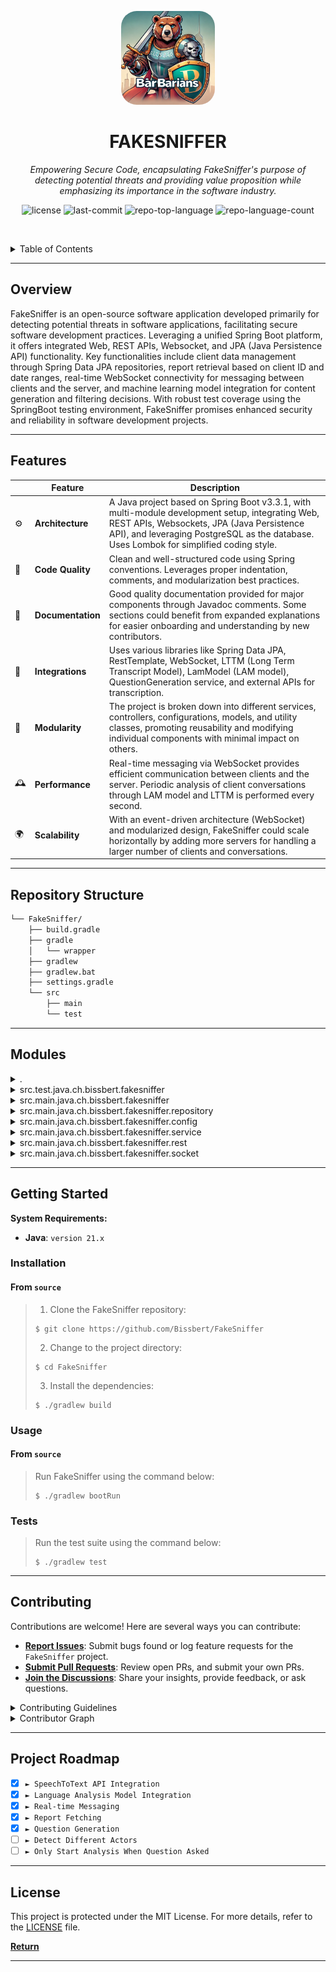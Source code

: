 <p align="center">
  <img src="hackGroupLogo-noWhatsapp.png" style="border-radius: 25px;" width="150" alt="project-logo">
</p>
<p align="center">
    <h1 align="center">FAKESNIFFER</h1>
</p>
<p align="center">
    <em>Empowering Secure Code, encapsulating FakeSniffer's purpose of detecting potential threats and providing value proposition while emphasizing its importance in the software industry.</em>
</p>
<p align="center">
	<img src="https://img.shields.io/github/license/Bissbert/FakeSniffer?style=default&logo=opensourceinitiative&logoColor=white&color=0080ff" alt="license">
	<img src="https://img.shields.io/github/last-commit/Bissbert/FakeSniffer?style=default&logo=git&logoColor=white&color=0080ff" alt="last-commit">
	<img src="https://img.shields.io/github/languages/top/Bissbert/FakeSniffer?style=default&color=0080ff" alt="repo-top-language">
	<img src="https://img.shields.io/github/languages/count/Bissbert/FakeSniffer?style=default&color=0080ff" alt="repo-language-count">
<p>
<p align="center">
	<!-- default option, no dependency badges. -->
</p>

<br><!-- TABLE OF CONTENTS -->
<details>
  <summary>Table of Contents</summary><br>

- [ Overview](#overview)
- [ Features](#features)
- [ Repository Structure](#repository-structure)
- [ Modules](#modules)
- [ Getting Started](#getting-started)
  - [ Installation](#installation)
  - [ Usage](#usage)
  - [ Tests](#tests)
- [ Contributing](#contributing)
- [ Roadmap](#project-roadmap)
- [ License](#license)
</details>
<hr>

##  Overview

FakeSniffer is an open-source software application developed primarily for detecting potential threats in software applications, facilitating secure software development practices. Leveraging a unified Spring Boot platform, it offers integrated Web, REST APIs, Websocket, and JPA (Java Persistence API) functionality. Key functionalities include client data management through Spring Data JPA repositories, report retrieval based on client ID and date ranges, real-time WebSocket connectivity for messaging between clients and the server, and machine learning model integration for content generation and filtering decisions. With robust test coverage using the SpringBoot testing environment, FakeSniffer promises enhanced security and reliability in software development projects.

---

##  Features

|   |    Feature          | Description                                                                |
|---|----------------------|----------------------------------------------------------------------------|
|⚙️  | **Architecture**    | A Java project based on Spring Boot v3.3.1, with multi-module development setup, integrating Web, REST APIs, Websockets, JPA (Java Persistence API), and leveraging PostgreSQL as the database. Uses Lombok for simplified coding style. |
|🔩 | **Code Quality**    | Clean and well-structured code using Spring conventions. Leverages proper indentation, comments, and modularization best practices. |
|📄 | **Documentation**   | Good quality documentation provided for major components through Javadoc comments. Some sections could benefit from expanded explanations for easier onboarding and understanding by new contributors. |
|🔌 | **Integrations**    | Uses various libraries like Spring Data JPA, RestTemplate, WebSocket, LTTM (Long Term Transcript Model), LamModel (LAM model), QuestionGeneration service, and external APIs for transcription. |
|🧩 | **Modularity**      | The project is broken down into different services, controllers, configurations, models, and utility classes, promoting reusability and modifying individual components with minimal impact on others. |
|🕰️ | **Performance**    | Real-time messaging via WebSocket provides efficient communication between clients and the server. Periodic analysis of client conversations through LAM model and LTTM is performed every second. |
|🌍️  | **Scalability**    | With an event-driven architecture (WebSocket) and modularized design, FakeSniffer could scale horizontally by adding more servers for handling a larger number of clients and conversations. |

---

##  Repository Structure

```sh
└── FakeSniffer/
    ├── build.gradle
    ├── gradle
    │   └── wrapper
    ├── gradlew
    ├── gradlew.bat
    ├── settings.gradle
    └── src
        ├── main
        └── test
```

---

##  Modules

<details closed><summary>.</summary>

| File                                                                                   | Summary                                                                                                                                                                                                                                                                                                                                                |
| ---                                                                                    | ---                                                                                                                                                                                                                                                                                                                                                    |
| [build.gradle](https://github.com/Bissbert/FakeSniffer/blob/master/build.gradle)       | Build configuration for FakeSniffer Java project, adhering to version 3.3.1 of Spring Boot and its dependencies. Leverages Lombok for simplified coding style and PostgreSQL as the database. Conveniently initializes Web, REST APIs, Websocket, and JPA (Java Persistence API) functionality within a unified Spring application, ready for testing. |
| [gradlew.bat](https://github.com/Bissbert/FakeSniffer/blob/master/gradlew.bat)         | Enables execution of Gradle, a build automation tool, by initializing and configuring JVM settings, locating the Java executable, defining the classpath with the necessary wrapper files, and ultimately running Gradle commands within the FakeSniffer project for Windows-based systems.                                                            |
| [settings.gradle](https://github.com/Bissbert/FakeSniffer/blob/master/settings.gradle) | Initiates and configures the FakeSniffer project within the Gradle build system, streamlining multi-module development of the open-source tool for detecting potential threats in software applications.                                                                                                                                               |

</details>

<details closed><summary>src.test.java.ch.bissbert.fakesniffer</summary>

| File                                                                                                                                                           | Summary                                                                                                                                                                                                                                                                                                                                                                                           |
| ---                                                                                                                                                            | ---                                                                                                                                                                                                                                                                                                                                                                                               |
| [FakeSnifferApplicationTests.java](https://github.com/Bissbert/FakeSniffer/blob/master/src/test/java/ch/bissbert/fakesniffer/FakeSnifferApplicationTests.java) | This test file initiates automated checks for the FakeSniffer application under SpringBoot testing environment, ensuring proper context loading, verifying application functionality and facilitating seamless development and deployment. It resides within the structure of the broader FakeSniffer repository in Java language, contributing to the robustness and reliability of the project. |

</details>

<details closed><summary>src.main.java.ch.bissbert.fakesniffer</summary>

| File                                                                                                                                                 | Summary                                                                                                                                                                                                                                                                                     |
| ---                                                                                                                                                  | ---                                                                                                                                                                                                                                                                                         |
| [FakeSnifferApplication.java](https://github.com/Bissbert/FakeSniffer/blob/master/src/main/java/ch/bissbert/fakesniffer/FakeSnifferApplication.java) | FakeSnifferApplication bootstraps the main application within the FakeSniffer project. This Java-based SpringBootApplication serves as a launching pad to initiate the operation, seamlessly integrating components in the FakeSniffer repository architecture for effective functionality. |

</details>

<details closed><summary>src.main.java.ch.bissbert.fakesniffer.repository</summary>

| File                                                                                                                                                | Summary                                                                                                                                                                                                                                                          |
| ---                                                                                                                                                 | ---                                                                                                                                                                                                                                                              |
| [ClientRepository.java](https://github.com/Bissbert/FakeSniffer/blob/master/src/main/java/ch/bissbert/fakesniffer/repository/ClientRepository.java) | Manages clients data seamlessly within our database using Spring Data JPA repository.**ClientRepository (src/main/java/ch/bissbert/fakesniffer/repository/)The repository empowers us to effortlessly interact with client records in our database architecture. |
| [UserRepository.java](https://github.com/Bissbert/FakeSniffer/blob/master/src/main/java/ch/bissbert/fakesniffer/repository/UserRepository.java)     | Implemented as a repository using Spring Data JPA for seamless database integration within the FakeSniffer architecture.                                                                                                                                         |
| [ReportRepository.java](https://github.com/Bissbert/FakeSniffer/blob/master/src/main/java/ch/bissbert/fakesniffer/repository/ReportRepository.java) | Provides methods for client-specific report retrieval based on ID and date range. Leverages Spring Data JPA Repository to handle database operations efficiently within the FakeSniffer project architecture.                                                    |

</details>

<details closed><summary>src.main.java.ch.bissbert.fakesniffer.config</summary>

| File                                                                                                                                          | Summary                                                                                                                                                                                                                                                                                                     |
| ---                                                                                                                                           | ---                                                                                                                                                                                                                                                                                                         |
| [WebSocketConfig.java](https://github.com/Bissbert/FakeSniffer/blob/master/src/main/java/ch/bissbert/fakesniffer/config/WebSocketConfig.java) | Enables WebSocket connectivity in the FakeSniffer application, allowing for real-time messaging between clients and the server. Configuration sets message broker prefixes, enables simple broker support on specified paths, and allows any origin to connect via STOMP endpoints with SockJS integration. |
| [AppConfig.java](https://github.com/Bissbert/FakeSniffer/blob/master/src/main/java/ch/bissbert/fakesniffer/config/AppConfig.java)             | This Java configuration file initializes the application within the FakeSniffer repository by offering a bean for a RestTemplate object. This allows smooth data exchange between our application and other systems via REST API calls.                                                                     |

</details>

<details closed><summary>src.main.java.ch.bissbert.fakesniffer.service</summary>

| File                                                                                                                                                               | Summary                                                                                                                                                                                                                                                                                                                                                                                   |
| ---                                                                                                                                                                | ---                                                                                                                                                                                                                                                                                                                                                                                       |
| [ReportService.java](https://github.com/Bissbert/FakeSniffer/blob/master/src/main/java/ch/bissbert/fakesniffer/service/ReportService.java)                         | The `ReportService.java` file within the `FakeSniffer` repository orchestrates report interaction for users. It allows retrieval of all reports associated with a specific client (`getReportsForClient()`) and extraction of report content over defined periods (`getReportsContentForPeriod()`) using a specified start and end month, thus enhancing clients access to their reports. |
| [LamService.java](https://github.com/Bissbert/FakeSniffer/blob/master/src/main/java/ch/bissbert/fakesniffer/service/LamService.java)                               | The LamService, nestled within FakeSniffers main directory, is a service for interacting with the LAM model. It retrieves content scores from the LAM model, given existing data and active conversation, facilitating informed content generation or filtering decisions in this conversational AI project.                                                                              |
| [LttmService.java](https://github.com/Bissbert/FakeSniffer/blob/master/src/main/java/ch/bissbert/fakesniffer/service/LttmService.java)                             | Predictive LTTM ServiceFunction: Provides APIs for the Long Term Transcript Model (LTTM).Highlight: Converts voice data into transcriptions using an external API via Springs RestTemplate.                                                                                                                                                                                               |
| [QuestionGenerationService.java](https://github.com/Bissbert/FakeSniffer/blob/master/src/main/java/ch/bissbert/fakesniffer/service/QuestionGenerationService.java) | Generates questions for provided reports using a machine learning model, leveraging Spring Frameworks RestTemplate for API communication. Enhances automation and querying capabilities within the FakeSniffer architecture.                                                                                                                                                              |

</details>

<details closed><summary>src.main.java.ch.bissbert.fakesniffer.rest</summary>

| File                                                                                                                                              | Summary                                                                                                                                                                                                                                                                                                                                                                                                                       |
| ---                                                                                                                                               | ---                                                                                                                                                                                                                                                                                                                                                                                                                           |
| [QuestionController.java](https://github.com/Bissbert/FakeSniffer/blob/master/src/main/java/ch/bissbert/fakesniffer/rest/QuestionController.java) | A list of customized questions for clients based on their report data.Uses: The QuestionGenerationService and ReportService to produce queries from client reports.Serves: As an endpoint for query generation, improving the automation of question-answering systems.Architecture: Part of a larger project in FakeSniffer repository, leverages Spring frameworks RestController and other dependencies for API endpoints. |

</details>

<details closed><summary>src.main.java.ch.bissbert.fakesniffer.socket</summary>

| File                                                                                                                                                  | Summary                                                                                                                                                                                                                                                                                                                                                                                 |
| ---                                                                                                                                                   | ---                                                                                                                                                                                                                                                                                                                                                                                     |
| [WebSocketController.java](https://github.com/Bissbert/FakeSniffer/blob/master/src/main/java/ch/bissbert/fakesniffer/socket/WebSocketController.java) | Monitors and evaluates voice conversations from clients using a LAM model in real-time. Stores voice input from clients in an active conversations map and periodically sends the content for evaluation through a WebSocket. Results are sent back to clients based on their unique subscriptions. This process runs every second, enabling ongoing analysis and feedback for clients. |

</details>

---

##  Getting Started

**System Requirements:**

* **Java**: `version 21.x`

###  Installation

<h4>From <code>source</code></h4>

> 1. Clone the FakeSniffer repository:
>
> ```console
> $ git clone https://github.com/Bissbert/FakeSniffer
> ```
>
> 2. Change to the project directory:
> ```console
> $ cd FakeSniffer
> ```
>
> 3. Install the dependencies:
> ```console
> $ ./gradlew build
> ```

###  Usage

<h4>From <code>source</code></h4>

> Run FakeSniffer using the command below:
> ```console
> $ ./gradlew bootRun
> ```

###  Tests

> Run the test suite using the command below:
> ```console
> $ ./gradlew test
> ```

---

##  Contributing

Contributions are welcome! Here are several ways you can contribute:

- **[Report Issues](https://github.com/Bissbert/FakeSniffer/issues)**: Submit bugs found or log feature requests for the `FakeSniffer` project.
- **[Submit Pull Requests](https://github.com/Bissbert/FakeSniffer/blob/main/CONTRIBUTING.md)**: Review open PRs, and submit your own PRs.
- **[Join the Discussions](https://github.com/Bissbert/FakeSniffer/discussions)**: Share your insights, provide feedback, or ask questions.

<details closed>
<summary>Contributing Guidelines</summary>

1. **Fork the Repository**: Start by forking the project repository to your github account.
2. **Clone Locally**: Clone the forked repository to your local machine using a git client.
   ```sh
   git clone https://github.com/Bissbert/FakeSniffer
   ```
3. **Create a New Branch**: Always work on a new branch, giving it a descriptive name.
   ```sh
   git checkout -b new-feature-x
   ```
4. **Make Your Changes**: Develop and test your changes locally.
5. **Commit Your Changes**: Commit with a clear message describing your updates.
   ```sh
   git commit -m 'Implemented new feature x.'
   ```
6. **Push to github**: Push the changes to your forked repository.
   ```sh
   git push origin new-feature-x
   ```
7. **Submit a Pull Request**: Create a PR against the original project repository. Clearly describe the changes and their motivations.
8. **Review**: Once your PR is reviewed and approved, it will be merged into the main branch. Congratulations on your contribution!
</details>

<details closed>
<summary>Contributor Graph</summary>
<br>
<p align="center">
   <a href="https://github.com{/Bissbert/FakeSniffer/}graphs/contributors">
      <img src="https://contrib.rocks/image?repo=Bissbert/FakeSniffer">
   </a>
</p>
</details>

---

##  Project Roadmap
- [X] `► SpeechToText API Integration`
- [X] `► Language Analysis Model Integration`
- [X] `► Real-time Messaging`
- [X] `► Report Fetching`
- [X] `► Question Generation`
- [ ] `► Detect Different Actors`
- [ ] `► Only Start Analysis When Question Asked`
---

##  License

This project is protected under the MIT License. For more details, refer to the [LICENSE](./LICENSE) file.

[**Return**](#overview)

---
